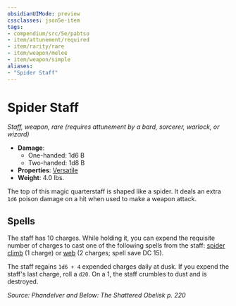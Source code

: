 ```yaml
---
obsidianUIMode: preview
cssclasses: json5e-item
tags:
- compendium/src/5e/pabtso
- item/attunement/required
- item/rarity/rare
- item/weapon/melee
- item/weapon/simple
aliases: 
- "Spider Staff"
---
```

# Spider Staff
*Staff, weapon, rare (requires attunement by a bard, sorcerer, warlock, or wizard)*  

- **Damage**:
  - One-handed: 1d6 B
  - Two-handed: 1d8 B
- **Properties**: [Versatile](Mechanics/Rules/item-properties.md#Versatile)
- **Weight**: 4.0 lbs.

The top of this magic quarterstaff is shaped like a spider. It deals an extra `1d6` poison damage on a hit when used to make a weapon attack.

## Spells

The staff has 10 charges. While holding it, you can expend the requisite number of charges to cast one of the following spells from the staff: [spider climb](Mechanics/spells/spider-climb.md) (1 charge) or [web](Mechanics/spells/web.md) (2 charges; spell save DC 15).

The staff regains `1d6 + 4` expended charges daily at dusk. If you expend the staff's last charge, roll a `d20`. On a 1, the staff crumbles to dust and is destroyed.

*Source: Phandelver and Below: The Shattered Obelisk p. 220*
